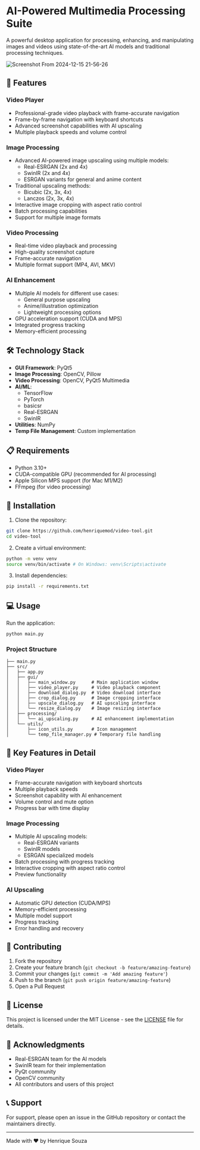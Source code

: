 # AI-Powered Multimedia Processing Suite

A powerful desktop application for processing, enhancing, and manipulating images and videos using state-of-the-art AI models and traditional processing techniques.

![Screenshot From 2024-12-15 21-56-26](https://github.com/user-attachments/assets/41f40562-e22d-4b1c-8e4a-3f8674f57a53)

## 🌟 Features

### Video Player
- Professional-grade video playback with frame-accurate navigation
- Frame-by-frame navigation with keyboard shortcuts
- Advanced screenshot capabilities with AI upscaling
- Multiple playback speeds and volume control

### Image Processing
- Advanced AI-powered image upscaling using multiple models:
  - Real-ESRGAN (2x and 4x)
  - SwinIR (2x and 4x)
  - ESRGAN variants for general and anime content
- Traditional upscaling methods:
  - Bicubic (2x, 3x, 4x)
  - Lanczos (2x, 3x, 4x)
- Interactive image cropping with aspect ratio control
- Batch processing capabilities
- Support for multiple image formats

### Video Processing
- Real-time video playback and processing
- High-quality screenshot capture
- Frame-accurate navigation
- Multiple format support (MP4, AVI, MKV)

### AI Enhancement
- Multiple AI models for different use cases:
  - General purpose upscaling
  - Anime/illustration optimization
  - Lightweight processing options
- GPU acceleration support (CUDA and MPS)
- Integrated progress tracking
- Memory-efficient processing

## 🛠️ Technology Stack

- **GUI Framework**: PyQt5
- **Image Processing**: OpenCV, Pillow
- **Video Processing**: OpenCV, PyQt5 Multimedia
- **AI/ML**: 
  - TensorFlow
  - PyTorch
  - basicsr
  - Real-ESRGAN
  - SwinIR
- **Utilities**: NumPy
- **Temp File Management**: Custom implementation

## 📋 Requirements

- Python 3.10+
- CUDA-compatible GPU (recommended for AI processing)
- Apple Silicon MPS support (for Mac M1/M2)
- FFmpeg (for video processing)

## 🚀 Installation

1. Clone the repository: 
```bash
git clone https://github.com/henriquemod/video-tool.git
cd video-tool
```

2. Create a virtual environment:
```bash
python -m venv venv
source venv/bin/activate # On Windows: venv\Scripts\activate
```

3. Install dependencies:
```bash
pip install -r requirements.txt
```

## 💻 Usage

Run the application:
```bash
python main.py
```

### Project Structure

```
├── main.py
├── src/
│   ├── app.py
│   ├── gui/
│   │   ├── main_window.py      # Main application window
│   │   ├── video_player.py     # Video playback component
│   │   ├── download_dialog.py  # Video download interface
│   │   ├── crop_dialog.py      # Image cropping interface
│   │   ├── upscale_dialog.py   # AI upscaling interface
│   │   └── resize_dialog.py    # Image resizing interface
│   ├── processing/
│   │   └── ai_upscaling.py     # AI enhancement implementation
│   └── utils/
│       ├── icon_utils.py       # Icon management
│       └── temp_file_manager.py # Temporary file handling
```

## 🔧 Key Features in Detail

### Video Player
- Frame-accurate navigation with keyboard shortcuts
- Multiple playback speeds
- Screenshot capability with AI enhancement
- Volume control and mute option
- Progress bar with time display

### Image Processing
- Multiple AI upscaling models:
  - Real-ESRGAN variants
  - SwinIR models
  - ESRGAN specialized models
- Batch processing with progress tracking
- Interactive cropping with aspect ratio control
- Preview functionality

### AI Upscaling
- Automatic GPU detection (CUDA/MPS)
- Memory-efficient processing
- Multiple model support
- Progress tracking
- Error handling and recovery

## 🤝 Contributing

1. Fork the repository
2. Create your feature branch (`git checkout -b feature/amazing-feature`)
3. Commit your changes (`git commit -m 'Add amazing feature'`)
4. Push to the branch (`git push origin feature/amazing-feature`)
5. Open a Pull Request

## 📝 License

This project is licensed under the MIT License - see the [LICENSE](LICENSE) file for details.

## 🙏 Acknowledgments

- Real-ESRGAN team for the AI models
- SwinIR team for their implementation
- PyQt community
- OpenCV community
- All contributors and users of this project

## 📞 Support

For support, please open an issue in the GitHub repository or contact the maintainers directly.

---

Made with ❤️ by Henrique Souza
